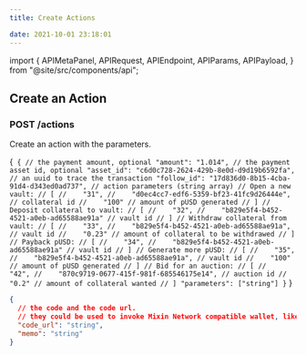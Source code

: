 ```yaml
---
title: Create Actions

date: 2021-10-01 23:18:01
---
```


import {
  APIMetaPanel,
  APIRequest,
  APIEndpoint,
  APIParams,
  APIPayload,
} from "@site/src/components/api";

## Create an Action

### POST /actions

Create an action with the parameters.

<APIEndpoint base="https://leaf-api.pando.im/api" url="/actions" />

<APIMetaPanel/>

<APIPayload>{`
{
  // the payment amount, optional
  "amount": "1.014",
  // the payment asset id, optional
  "asset_id": "c6d0c728-2624-429b-8e0d-d9d19b6592fa",
  // an uuid to trace the transaction
  "follow_id": "17d836d0-8b15-4cba-91d4-d343ed0ad737",
  // action parameters (string array)
  // Open a new vault:
  // [
  //    "31",
  //    "d0ec4cc7-edf6-5359-bf23-41fc9d26444e", // collateral id
  //    "100" // amount of pUSD generated
  // ]
  // Deposit collateral to vault:
  // [
  //    "32",
  //    "b829e5f4-b452-4521-a0eb-ad65588ae91a" // vault id
  // ]
  // Withdraw collateral from vault:
  // [
  //    "33",
  //    "b829e5f4-b452-4521-a0eb-ad65588ae91a", // vault id
  //    "0.23" // amount of collateral to be withdrawed
  // ]
  // Payback pUSD:
  // [
  //    "34",
  //    "b829e5f4-b452-4521-a0eb-ad65588ae91a" // vault id
  // ]
  // Generate more pUSD:
  // [
  //    "35",
  //    "b829e5f4-b452-4521-a0eb-ad65588ae91a", // vault id
  //    "100" // amount of pUSD generated
  // ]
  // Bid for an auction:
  // [
  //    "42",
  //    "870c9719-0677-415f-981f-685546175e14", // auction id
  //    "0.2" // amount of collateral wanted
  // ]
  "parameters": ["string"]
}`
}</APIPayload>

<APIRequest
  title="Create an action"
  method="POST"
  base="https://leaf-api.pando.im/api"
  url='/actions'
  data="--data PAYLOAD"
/>

```json title="Response"
{
  // the code and the code url.
  // they could be used to invoke Mixin Network compatible wallet, like Messenger and Fennec.  "code": "string",
  "code_url": "string",
  "memo": "string"
}
```
